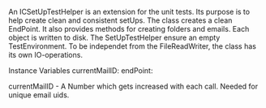 An ICSetUpTestHelper is an extension for the unit tests. Its purpose is to help create clean and consistent setUps.
The class creates a clean EndPoint. It also provides methods for creating folders and emails. Each object is written to disk. The SetUpTestHelper ensure an empty TestEnvironment.
To be independet from the FileReadWriter, the class has its own IO-operations. 

Instance Variables
	currentMailID:		<Number>
	endPoint:		<ICEndPoint>

currentMailID
	- A Number which gets increased with each call. Needed for unique email uids.

